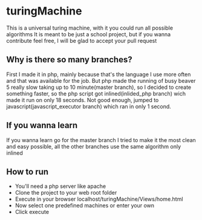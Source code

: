 # turingMachine
This is a universal turing machine, with it you could run all possible algorithms
It is meant to be just a school project, but if you wanna contribute feel free, I will be glad to accept your pull request

## Why is there so many branches?
First I made it in php, mainly because that's the language I use more often and that was available for the job. But php made the running of busy beaver 5 really slow taking up to 10 minute(master branch), so I decided to create something faster, so the php script got inlined(inlided_php branch) wich made it run on only 18 seconds. Not good enough, jumped to javascript(javascript_executor branch) which ran in only 1 second.

## If you wanna learn
If you wanna learn go for the master branch I tried to make it the most clean and easy possible, all the other branches use the same algorithm only inlined

## How to run
- You'll need a php server like apache
- Clone the project to your web root folder
- Execute in your browser localhost/turingMachine/Views/home.html
- Now select one predefined machines or enter your own
- Click execute
